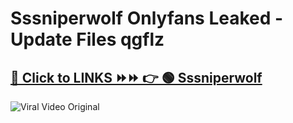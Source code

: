 
 # Sssniperwolf Onlyfans Leaked - Update Files qgflz

## <h2><a href="https://clipsfans.com/Sssniperwolf&ref=git">🔗 Click to LINKS ⏩⏩ 👉 🟢 Sssniperwolf </a></h2>

<a href="https://clipsfans.com/Sssniperwolf&ref=git" rel="nofollow" data-target="animated-image.originalLink"><img src="https://i.ibb.co.com/xMMVF88/686577567.gif" alt="Viral Video Original" style="max-width: 100%; display: inline-block;" data-target="animated-image.originalImage"></a>

